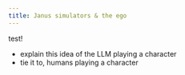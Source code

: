 ```yaml
---
title: Janus simulators & the ego
---
```

test!

- explain this idea of the LLM playing a character
- tie it to, humans playing a character

